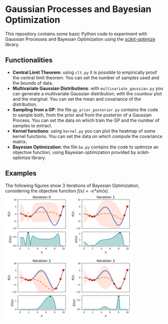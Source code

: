 # Gaussian Processes and Bayesian Optimization
This repository contains some basic Python code to experiment with Gaussian Processes and Bayesian Optimization using the [scikit-optimize](https://scikit-optimize.github.io/stable/ "scikit-optimize homepage") library.
## Functionalities
- **Central Limit Theorem**: using `clt.py` it is possible to empirically proof the central limit theorem. You can set the number of samples used and the bounds of data.
- **Multivariate Gaussian Distributions**: with `multivariate_gaussian.py` you can generate a multivariate Gaussian distribution, with the countour plot and the marginal. You can set the mean and covariance of the distribution.
- **Sampling from a GP**: the file `gp_prior_posterior.py` contains the code to sample both, from the prior and from the posterior of a Gaussian Process. You can set the data on which train the GP and the number of samples to extract.  
- **Kernel functions**: using `kernel.py` you can plot the heatmap of some kernel functions. You can set the data on which compute the covariance matrix.  
- **Bayesian Optimization**: the file `bo.py` contains the code to optimize an objective function, using Bayesian optimization provided by scikit-optimize library. 

## Examples
The following figures show 3 iterations of Bayesian Optimization, considering the objective function _f(x) = -x*sin(x)_.  
<img src= "https://github.com/andreaponti5/GP-BO/blob/main/figures/bo_ei_0.png" width="200" height="200">
<img src= "https://github.com/andreaponti5/GP-BO/blob/main/figures/bo_ei_1.png" width="200" height="200">
<img src= "https://github.com/andreaponti5/GP-BO/blob/main/figures/bo_ei_2.png" width="200" height="200">
<img src= "https://github.com/andreaponti5/GP-BO/blob/main/figures/bo_ei_3.png" width="200" height="200">
